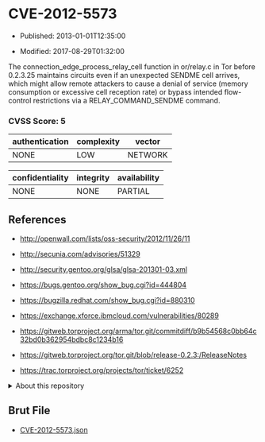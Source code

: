 # CVE-2012-5573

- Published: 2013-01-01T12:35:00

- Modified: 2017-08-29T01:32:00

The connection_edge_process_relay_cell function in or/relay.c in Tor before 0.2.3.25 maintains circuits even if an unexpected SENDME cell arrives, which might allow remote attackers to cause a denial of service (memory consumption or excessive cell reception rate) or bypass intended flow-control restrictions via a RELAY_COMMAND_SENDME command.

### CVSS Score: **5**

| authentication | complexity | vector |
| --- | --- | --- |
| NONE | LOW | NETWORK |

| confidentiality | integrity | availability |
| --- | --- | --- |
| NONE | NONE | PARTIAL |

## References

* http://openwall.com/lists/oss-security/2012/11/26/11

* http://secunia.com/advisories/51329

* http://security.gentoo.org/glsa/glsa-201301-03.xml

* https://bugs.gentoo.org/show_bug.cgi?id=444804

* https://bugzilla.redhat.com/show_bug.cgi?id=880310

* https://exchange.xforce.ibmcloud.com/vulnerabilities/80289

* https://gitweb.torproject.org/arma/tor.git/commitdiff/b9b54568c0bb64c32bd0b362954bdbc8c1234b16

* https://gitweb.torproject.org/tor.git/blob/release-0.2.3:/ReleaseNotes

* https://trac.torproject.org/projects/tor/ticket/6252

<details>
<summary>About this repository</summary> 

  This repository is part of the project [Live Hack CVE](https://github.com/Live-Hack-CVE). Main website can be found [www.live-hack.org](https://www.live-hack.org) 
  
  Made by [Sn0wAlice](https://github.com/Sn0wAlice) for the people that care about security and need to have a feed of the latest CVEs. Hope you enjoy it, don't forget to star the repo and follow me on [Twitter](https://twitter.com/Sn0wAlice) and [Github](https://github.com/Sn0wAlice). And that is my [personnal website](https://www.alice-snow.me/)

  - [Home Page](https://github.com/Live-Hack-CVE)
  - [Framework](https://github.com/Live-Hack-CVE/cve-framework)
  - [CVE database](https://github.com/Live-Hack-CVE/full_database)
  - [Changelog](https://github.com/Live-Hack-CVE/Changelog)
</details>

## Brut File

* [CVE-2012-5573.json](https://raw.githubusercontent.com/Live-Hack-CVE/full_database/main/cves/2012/CVE-2012-5573.json)

